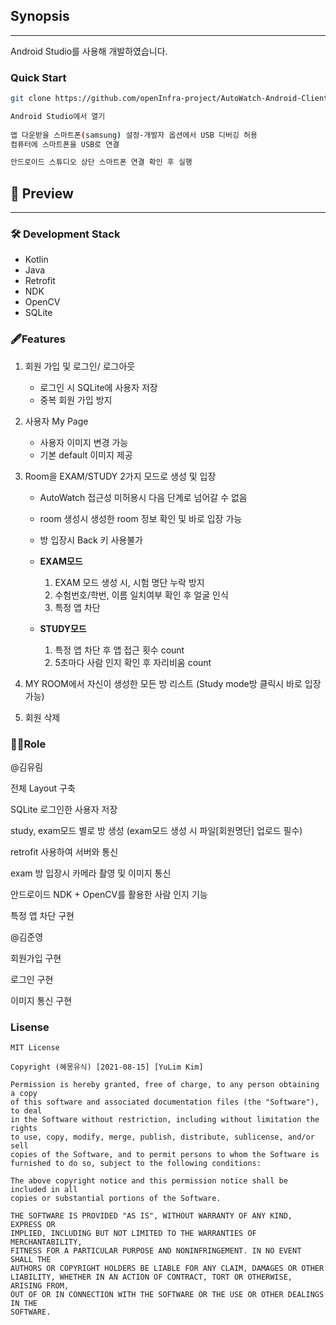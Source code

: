 ## **Synopsis**

---

Android Studio를 사용해 개발하였습니다.

### Quick Start

```bash
git clone https://github.com/openInfra-project/AutoWatch-Android-Client.git

Android Studio에서 열기
 
앱 다운받을 스마트폰(samsung) 설정-개발자 옵션에서 USB 디버깅 허용
컴퓨터에 스마트폰을 USB로 연결

안드로이드 스튜디오 상단 스마트폰 연결 확인 후 실행
```

## 🎨 Preview

---

### 🛠 **Development Stack**

- Kotlin
- Java
- Retrofit
- NDK
- OpenCV
- SQLite

### 🖋Features

1. 회원 가입 및 로그인/ 로그아웃
    - 로그인 시 SQLite에 사용자 저장
    - 중복 회원 가입 방지
    
2.  사용자 My Page 
    - 사용자 이미지 변경 가능
    - 기본 default 이미지 제공
    
3. Room을 EXAM/STUDY 2가지 모드로 생성 및 입장
    - AutoWatch 접근성 미허용시 다음 단계로 넘어갈 수 없음
    - room 생성시 생성한 room 정보 확인 및 바로 입장 가능
    - 방 입장시 Back 키 사용불가
    
    - **EXAM모드**
        1. EXAM 모드 생성 시, 시험 명단 누락 방지
        2. 수험번호/학번, 이름 일치여부 확인 후 얼굴 인식
        3. 특정 앱 차단
    - **STUDY모드**
        1. 특정 앱 차단 후 앱 접근 횟수 count
        2. 5초마다 사람 인지 확인 후 자리비움 count
        
4. MY ROOM에서 자신이 생성한 모든 방 리스트 (Study mode방 클릭시 바로 입장 가능)

5. 회원 삭제

### 🙋‍♂️Role

@김유림 

전체 Layout 구축

SQLite 로그인한 사용자 저장

study, exam모드 별로 방 생성 (exam모드 생성 시 파일[회원명단] 업로드 필수)

retrofit 사용하여 서버와 통신

exam 방 입장시 카메라 촬영 및 이미지 통신

안드로이드 NDK + OpenCV를 활용한 사람 인지 기능

특정 앱 차단 구현

 

@김준영 

회원가입  구현

로그인  구현

이미지 통신 구현


### Lisense
```
MIT License

Copyright (혜몽유식) [2021-08-15] [YuLim Kim]

Permission is hereby granted, free of charge, to any person obtaining a copy
of this software and associated documentation files (the "Software"), to deal
in the Software without restriction, including without limitation the rights
to use, copy, modify, merge, publish, distribute, sublicense, and/or sell
copies of the Software, and to permit persons to whom the Software is
furnished to do so, subject to the following conditions:

The above copyright notice and this permission notice shall be included in all
copies or substantial portions of the Software.

THE SOFTWARE IS PROVIDED "AS IS", WITHOUT WARRANTY OF ANY KIND, EXPRESS OR
IMPLIED, INCLUDING BUT NOT LIMITED TO THE WARRANTIES OF MERCHANTABILITY,
FITNESS FOR A PARTICULAR PURPOSE AND NONINFRINGEMENT. IN NO EVENT SHALL THE
AUTHORS OR COPYRIGHT HOLDERS BE LIABLE FOR ANY CLAIM, DAMAGES OR OTHER
LIABILITY, WHETHER IN AN ACTION OF CONTRACT, TORT OR OTHERWISE, ARISING FROM,
OUT OF OR IN CONNECTION WITH THE SOFTWARE OR THE USE OR OTHER DEALINGS IN THE
SOFTWARE.
```
